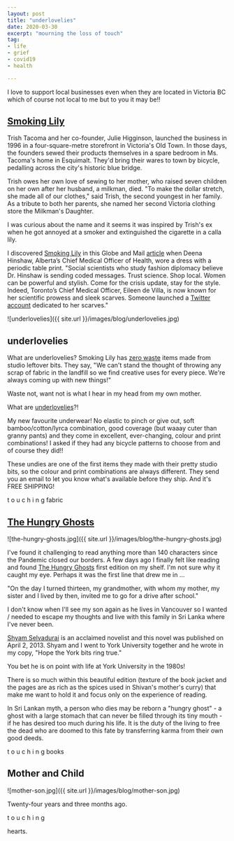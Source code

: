 ```yaml
---
layout: post
title: "underlovelies"
date: 2020-03-30
excerpt: "mourning the loss of touch"
tag:
- life
- grief
- covid19
- health

---
```

I love to support local businesses even when they are located in Victoria BC which of course not local to me but to you it may be!!

## [Smoking Lily](https://smokinglily.com/)

Trish Tacoma and her co-founder, Julie Higginson, launched the business in 1996 in a four-square-metre storefront in Victoria's Old Town. In those days, the founders sewed their products themselves in a spare bedroom in Ms. Tacoma's home in Esquimalt. They'd bring their wares to town by bicycle, pedalling across the city's historic blue bridge.

Trish owes her own love of sewing to her mother, who raised seven children on her own after her husband, a milkman, died. "To make the dollar stretch, she made all of our clothes," said Trish, the second youngest in her family. As a tribute to both her parents, she named her second Victoria clothing store the Milkman's Daughter.

I was curious about the name and it seems it was inspired by Trish's ex when he got annoyed at a smoker and extinguished the cigarette in a calla lily.

I discovered [Smoking Lily](https://smokinglily.com/) in this Globe and Mail [article](https://www.theglobeandmail.com/canada/alberta/article-albertas-top-doctor-brings-facts-and-flair-to-pandemic-updates/) when Deena Hinshaw, Alberta’s Chief Medical Officer of Health, wore a dress with a periodic table print. "Social scientists who study fashion diplomacy believe Dr. Hinshaw is sending coded messages. Trust science. Shop local. Women can be powerful and stylish. Come for the crisis update, stay for the style. Indeed, Toronto’s Chief Medical Officer, Eileen de Villa, is now known for her scientific prowess and sleek scarves. Someone launched a [Twitter account](https://twitter.com/de_scarf?s=20) dedicated to her scarves."

![underlovelies]({{ site.url }}/images/blog/underlovelies.jpg)

## underlovelies

What are underlovelies? Smoking Lily has [zero waste](https://smokinglily.com/collections/zero-waste-1?page=2) items made from studio leftover bits. They say, "We can't stand the thought of throwing any scrap of fabric in the landfill so we find creative uses for every piece. We're always coming up with new things!"

Waste not, want not is what I hear in my head from my own mother.

What are [underlovelies](https://smokinglily.com/collections/zero-waste-1/products/underlovelies)?!

My new favourite underwear! No elastic to pinch or give out, soft bamboo/cotton/lyrca combination, good coverage (but waaay cuter than granny pants) and they come in excellent, ever-changing, colour and print combinations! I asked if they had any bicycle patterns to choose from and of course they did!!

These undies are one of the first items they made with their pretty studio bits, so the colour and print combinations are always different. They send you an email to let you know what's available before they ship. And it's FREE SHIPPING!

t o u c h i n g  fabric 

## [The Hungry Ghosts](https://nationalpost.com/entertainment/books/book-reviews/book-review-the-hungry-ghosts-by-shyam-selvadurai)

![the-hungry-ghosts.jpg]({{ site.url }}/images/blog/the-hungry-ghosts.jpg)

I've found it challenging to read anything more than 140 characters since the Pandemic closed our borders. A few days ago I finally felt like reading and found [The Hungry Ghosts](https://www.penguinrandomhouse.ca/books/208988/the-hungry-ghosts-by-shyam-selvadurai/9780385670685) first edition on my shelf. I'm not sure why it caught my eye.  Perhaps it was the first line that drew me in ...

"On the day I turned thirteen, my grandmother, with whom my mother, my sister and I lived by then, invited me to go for a drive after school."

I don't know when I'll see my son again as he lives in Vancouver so I wanted / needed to escape my thoughts and live with this family in Sri Lanka where I've never been.

[Shyam Selvadurai](http://www.shyamselvadurai.com/) is an acclaimed novelist and this novel was published on April 2, 2013. Shyam and I went to York University together and he wrote in my copy, "Hope the York bits ring true." 

You bet he is on point with life at York University in the 1980s! 

There is so much within this beautiful edition (texture of the book jacket and the pages are as rich as the spices used in Shivan's mother's curry) that make me want to hold it and focus only on the experience of reading. 

In Sri Lankan myth, a person who dies may be reborn a "hungry ghost" - a ghost with a large stomach that can never be filled through its tiny mouth - if he has desired too much during his life. It is the duty of the living to free the dead who are doomed to this fate by transferring karma from their own good deeds.

t o u c h i n g  books

## Mother and Child

![mother-son.jpg]({{ site.url }}/images/blog/mother-son.jpg)

Twenty-four years and three months ago.

t o u c h i n g  

hearts.